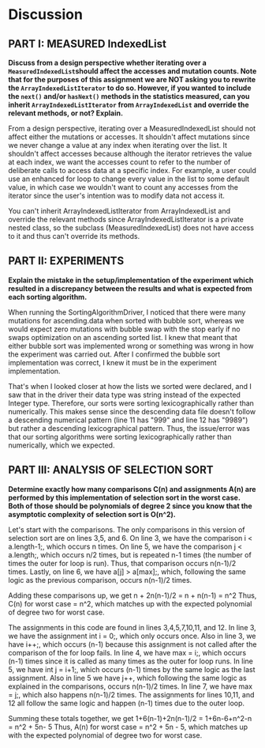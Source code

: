 # Discussion

## PART I: MEASURED IndexedList

**Discuss from a design perspective whether iterating over a `MeasuredIndexedList`should 
affect the accesses and mutation counts. Note that for the purposes of this assignment we are NOT 
asking you to rewrite the `ArrayIndexedListIterator` to do so. However, if you wanted to include 
the `next()` and/or `hasNext()` methods in the statistics measured, can you inherit 
`ArrayIndexedListIterator` from `ArrayIndexedList` and override the relevant methods, or not? 
Explain.**

From a design perspective, iterating over a MeasuredIndexedList should not affect either the mutations or accesses. It 
shouldn't affect mutations since we never change a value at any index when iterating over the list. It shouldn't affect
accesses because although the iterator retrieves the value at each index, we want the accesses count to refer to the number
of deliberate calls to access data at a specific index. For example, a user could use an enhanced for loop to change every
value in the list to some default value, in which case we wouldn't want to count any accesses from the iterator since 
the user's intention was to modify data not access it. 

You can't inherit ArrayIndexedListIterator from ArrayIndexedList and override
the relevant methods since ArrayIndexedListIterator is a private nested class,
so the subclass (MeasuredIndexedList) does not have access to it and thus can't override
its methods. 



## PART II: EXPERIMENTS

**Explain the mistake in the setup/implementation of the experiment which resulted in a discrepancy 
between the results and what is expected from each sorting algorithm.**

When running the SortingAlgorithmDriver, I noticed that there were many mutations for ascending.data when sorted
with bubble sort, whereas we would expect zero mutations with bubble swap with the stop early if no swaps optimization
on an ascending sorted list. I knew that meant that either bubble sort was implemented wrong or something was wrong
in how the experiment was carried out. After I confirmed the bubble sort implementation was correct, I knew it must be
in the experiment implementation.

That's when I looked closer at how the lists we sorted were declared, and I saw that in the driver their data type was 
string instead of the expected Integer type. Therefore, our sorts were sorting lexicographically rather than numerically. 
This makes sense since the descending data file doesn't follow a descending numerical pattern (line 11 has "999" and line 
12 has "9989") but rather a descending lexicographical pattern. Thus, the issue/error was that our sorting algorithms
were sorting lexicographically rather than numerically, which we expected. 




## PART III: ANALYSIS OF SELECTION SORT

**Determine exactly how many comparisons C(n) and assignments A(n) are performed by this 
implementation of selection sort in the worst case. Both of those should be polynomials of degree 2 
since you know that the asymptotic complexity of selection sort is O(n^2).**

Let's start with the comparisons. The only comparisons in this version of selection sort are on lines 3,5, and 6.
On line 3, we have the comparison i < a.length-1;, which occurs n times. On line 5, we have the comparison 
j < a.length;, which occurs n/2 times, but is repeated n-1 times (the number of times the outer for loop is run). Thus,
that comparison occurs n(n-1)/2 times. Lastly, on line 6, we have a[j] > a[max];, which, following the same logic as the 
previous comparison, occurs n(n-1)/2 times. 

Adding these comparisons up, we get n + 2n(n-1)/2 = n + n(n-1) = n^2
Thus, C(n) for worst case = n^2, which matches up with the expected polynomial of degree two for worst case.

The assignments in this code are found in lines 3,4,5,7,10,11, and 12. In line 3, we have the assignment int i = 0;, which 
only occurs once. Also in line 3, we have i++;, which occurs (n-1) because this assignment is not called after the comparison
of the for loop fails. In line 4, we have max = i;, which occurs (n-1) times since it is called as many times as the outer
for loop runs. In line 5, we have int j = i+1;, which occurs (n-1) times by the same logic as the last assignment. Also
in line 5 we have j++, which following the same logic as explained in the comparisons, occurs n(n-1)/2 times. In line 7,
we have max = j;, which also happens n(n-1)/2 times. The assignments for lines 10,11, and 12 all follow the same logic
and happen (n-1) times due to the outer loop.

Summing these totals together, we get 1+6(n-1)+2n(n-1)/2 = 1+6n-6+n^2-n = n^2 + 5n- 5
Thus, A(n) for worst case = n^2 + 5n - 5, which matches up with the expected polynomial of degree two for worst case.